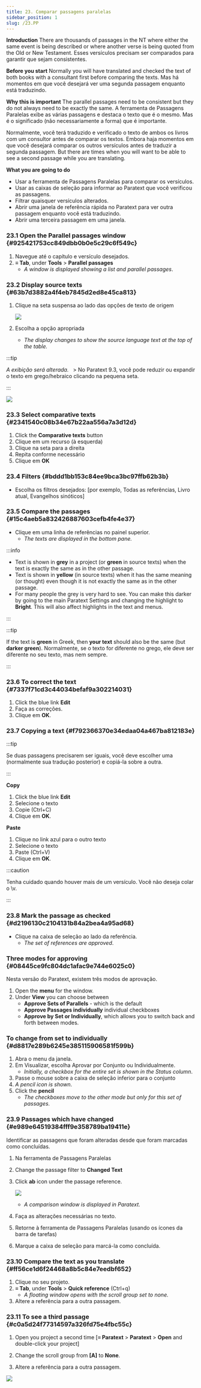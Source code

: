 ```yaml
---
title: 23. Comparar passagens paralelas
sidebar_position: 1
slug: /23.PP
---
```


**Introduction**
There are thousands of passages in the NT where either the same event is being described or where another verse is being quoted from the Old or New Testament. Esses versículos precisam ser comparados para garantir que sejam consistentes.

**Before you start**
Normally you will have translated and checked the text of both books with a consultant first before comparing the texts. Mas há momentos em que você desejará ver uma segunda passagem enquanto está traduzindo.

**Why this is important**
The parallel passages need to be consistent but they do not always need to be exactly the same. A ferramenta de Passagens Paralelas exibe as várias passagens e destaca o texto que é o mesmo. Mas é o significado (não necessariamente a forma) que é importante.

Normalmente, você terá traduzido e verificado o texto de ambos os livros com um consultor antes de comparar os textos. Embora haja momentos em que você desejará comparar os outros versículos antes de traduzir a segunda passagem. But there are times when you will want to be able to see a second passage while you are translating.

**What you are going to do**

- Usar a ferramenta de Passagens Paralelas para comparar os versículos.
- Usar as caixas de seleção para informar ao Paratext que você verificou as passagens.
- Filtrar quaisquer versículos alterados.
- Abrir uma janela de referência rápida no Paratext para ver outra passagem enquanto você está traduzindo.
- Abrir uma terceira passagem em uma janela.

### 23.1 Open the Parallel passages window {#925421753cc849dbb0b0e5c29c6f549c}

1. Navegue até o capítulo e versículo desejados.
2. **≡ Tab**, under **Tools** &gt; **Parallel passages**
   - _A window is displayed showing a list and parallel passages_.

### 23.2 Display source texts {#63b7d3882a4f4eb7845d2ed8e45ca813}

1. Clique na seta suspensa ao lado das opções de texto de origem

   ![](./586542551.png)

2. Escolha a opção apropriada
   - _The display changes to show the source language text at the top of the table._

:::tip

<em x-id="3">A exibição será alterada.</em>   > No Paratext 9.3, você pode reduzir ou expandir o texto em grego/hebraico clicando na pequena seta.

:::

![](./406509394.png)

### 23.3 Select comparative texts {#2341540c08b34e67b22aa556a7a3d12d}

1. Click the **Comparative texts** button
2. Clique em um recurso (à esquerda)
3. Clique na seta para a direita
4. Repita conforme necessário
5. Clique em **OK**

### 23.4 Filters {#bddd1bb153c84ee9bca3bc97ffb62b3b}

- Escolha os filtros desejados: [por exemplo, Todas as referências, Livro atual, Evangelhos sinóticos]

### 23.5 Compare the passages {#15c4aeb5a832426887603cefb4fe4e37}

- Clique em uma linha de referências no painel superior.
  - _The texts are displayed in the bottom pane._

:::info

- Text is shown in **grey** in a project (or **green** in source texts) when the text is exactly the same as in the other passage.
- Text is shown in **yellow** (in source texts) when it has the same meaning (or thought) even though it is not exactly the same as in the other passage.
- For many people the grey is very hard to see. You can make this darker by going to the main Paratext Settings and changing the highlight to **Bright**. This will also affect highlights in the text and menus.

:::

:::tip

If the text is **green** in Greek, then **your text** should also be the same (but **darker green**).
Normalmente, se o texto for diferente no grego, ele deve ser diferente no seu texto, mas nem sempre.

:::

### 23.6 To correct the text {#7337f71cd3c44034befaf9a302214031}

1. Click the blue link **Edit**
2. Faça as correções.
3. Clique em **OK**.

### 23.7 Copying a text {#f792366370e34edaa04a467ba812183e}

:::tip

Se duas passagens precisarem ser iguais, você deve escolher uma (normalmente sua tradução posterior) e copiá-la sobre a outra.

:::

**Copy**

1. Click the blue link **Edit**
2. Selecione o texto
3. Copie (Ctrl+C)
4. Clique em **OK**.

**Paste**

1. Clique no link azul para o outro texto
2. Selecione o texto
3. Paste (Ctrl+V)
4. Clique em **OK**.

:::caution

Tenha cuidado quando houver mais de um versículo. Você não deseja colar o \\v.

:::

### 23.8 Mark the passage as checked {#d2196130c2104131b84a2bea4a95ad68}

- Clique na caixa de seleção ao lado da referência.
  - _The set of references are approved_.

### Three modes for approving {#08445ce9fc804dc1afac9e744e6025c0}

Nesta versão do Paratext, existem três modos de aprovação.

1. Open the **menu** for the window.
2. Under **View** you can choose between
   - **Approve Sets of Parallels** - which is the default
   - **Approve Passages individually** individual checkboxes
   - **Approve by Set or Individually**, which allows you to switch back and forth between modes.

### To change from set to individually {#d8817e289b6245e385115906581f599b}

1. Abra o menu da janela.
2. Em Visualizar, escolha Aprovar por Conjunto ou Individualmente.
   - _Initially, a checkbox for the entire set is shown in the Status column_.
3. Passe o mouse sobre a caixa de seleção inferior para o conjunto
4. _A pencil icon is shown_.
5. Click the **pencil**
   - _The checkboxes move to the other mode but only for this set of passages._

### 23.9 Passages which have changed {#e989e64519384fff9e358789ba19411e}

Identificar as passagens que foram alteradas desde que foram marcadas como concluídas.

1. Na ferramenta de Passagens Paralelas
2. Change the passage filter to **Changed Text**
3. Click **ab** icon under the passage reference.

   ![](./1103066999.png)

   - _A comparison window is displayed in Paratext._
4. Faça as alterações necessárias no texto.
5. Retorne à ferramenta de Passagens Paralelas (usando os ícones da barra de tarefas)
6. Marque a caixa de seleção para marcá-la como concluída.

### 23.10 Compare the text as you translate {#ff56ce1d6f24468a8b5c84e7eedbf652}

1. Clique no seu projeto.
2. **≡ Tab**, under **Tools** &gt; **Quick reference** (Ctrl+q)
   - _A floating_ _window_ _opens with the scroll group set to none._
3. Altere a referência para a outra passagem.

### 23.11 To see a third passage {#c0a5d24f77314597a326fd75e4fbc55c}

<div class='notion-row'>
<div class='notion-column' style={{width: 'calc((100% - (min(32px, 4vw) * 1)) * 0.5)'}}>

1. Open you project a second time [**≡ Paratext** > **Paratext** > **Open** and double-click your project]

2. Change the scroll group from **[A]** to **None**.

3. Altere a referência para a outra passagem.

</div><div className='notion-spacer'></div>

<div class='notion-column' style={{width: 'calc((100% - (min(32px, 4vw) * 1)) * 0.5)'}}>

![](./1458375744.png)

</div><div className='notion-spacer'></div>
</div>
